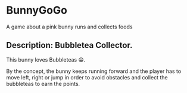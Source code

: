 # BunnyGoGo
A game about a pink bunny runs and collects foods

## Description: Bubbletea Collector.

This bunny loves Bubbleteas 😁.

By the concept, the bunny keeps running forward and the player has to move left, right or jump in order to avoid obstacles and collect the bubbleteas to earn the points.
